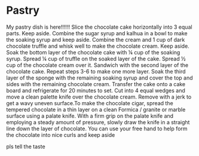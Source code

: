 # Pastry
My pastry dish is here!!!!!!
Slice the chocolate cake horizontally into 3 equal parts. Keep aside.
Combine the sugar syrup and kalhua in a bowl to make the soaking syrup and keep aside.
Combine the cream and 1 cup of dark chocolate truffle and whisk well to make the chocolate cream. Keep aside.
Soak the bottom layer of the chocolate cake with ¼ cup of the soaking syrup.
Spread ¼ cup of truffle on the soaked layer of the cake.
Spread ½ cup of the chocolate cream over it.
Sandwich with the second layer of the chocolate cake.
Repeat steps 3-6 to make one more layer.
Soak the third layer of the sponge with the remaining soaking syrup and cover the top and sides with the remaining chocolate cream.
Transfer the cake onto a cake board and refrigerate for 20 minutes to set.
Cut into 4 equal wedges and move a clean palette knife over the chocolate cream. Remove with a jerk to get a wavy uneven surface.To make the chocolate cigar, spread the tempered chocolate in a thin layer on a clean Formica / granite or marble surface using a palate knife. With a firm grip on the palate knife and employing a steady amount of pressure, slowly draw the knife in a straight line down the layer of chocolate. You can use your free hand to help form the chocolate into nice curls and keep aside


pls tell the taste